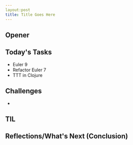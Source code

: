 ```yaml
---
layout:post
title: Title Goes Here
---
```


## Opener

## Today's Tasks

* Euler 9 
* Refactor Euler 7 
* TTT in Clojure 

## Challenges

* 

## TIL

## Reflections/What's Next (Conclusion) 
